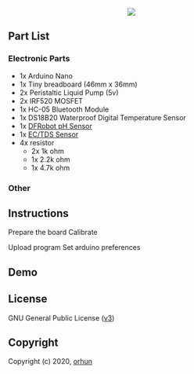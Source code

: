 <p align="center">
    <a href="https://github.com/orhun/HydropotX">
        <img src="https://user-images.githubusercontent.com/24392180/74221230-af802a00-4cc2-11ea-88dd-9b2fac1c6659.png"></a>
        <br>
</p>

## Part List

### Electronic Parts

* 1x Arduino Nano
* 1x Tiny breadboard (46mm x 36mm)
* 2x Peristaltic Liquid Pump (5v)
* 2x IRF520 MOSFET
* 1x HC-05 Bluetooth Module
* 1x DS18B20 Waterproof Digital Temperature Sensor
* 1x [DFRobot pH Sensor](https://www.dfrobot.com/product-1025.html)
* 1x [EC/TDS Sensor](https://hackaday.io/project/7008-fly-wars-a-hackers-solution-to-world-hunger/log/24646-three-dollar-ec-ppm-meter-arduino)
* 4x resistor
  * 2x 1k ohm
  * 1x 2.2k ohm
  * 1x 4.7k ohm

### Other

## Instructions


Prepare the board
    Calibrate

Upload program
    Set arduino preferences

## Demo

## License

GNU General Public License ([v3](https://www.gnu.org/licenses/gpl.txt))

## Copyright

Copyright (c) 2020, [orhun](https://www.github.com/orhun)